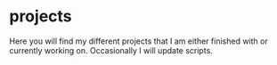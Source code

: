 # projects
Here you will find my different projects that I am either finished with or currently working on. Occasionally I will update scripts.
